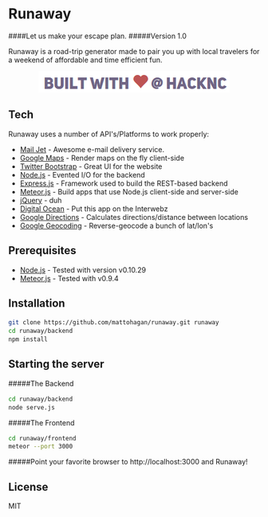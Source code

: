 Runaway 
=========
####Let us make your escape plan.
#####Version 1.0

Runaway is a road-trip generator made to pair you up with local travelers for a weekend of affordable and time efficient fun.

<p align="center">
  <img src="/frontend/public/img/builtWithImage.png"/>
</p>

Tech
--------------

Runaway uses a number of API's/Platforms to work properly:

- [Mail Jet] - Awesome e-mail delivery service. 
- [Google Maps] - Render maps on the fly client-side
- [Twitter Bootstrap] - Great UI for the website
- [Node.js] - Evented I/O for the backend
- [Express.js] - Framework used to build the REST-based backend
- [Meteor.js] - Build apps that use Node.js client-side and server-side
- [jQuery] - duh 
- [Digital Ocean] - Put this app on the Interwebz
- [Google Directions] - Calculates directions/distance between locations
- [Google Geocoding] - Reverse-geocode a bunch of lat/lon's


Prerequisites
--------------
* [Node.js] - Tested with version v0.10.29
* [Meteor.js] - Tested with v0.9.4


Installation
--------------

```sh
git clone https://github.com/mattohagan/runaway.git runaway
cd runaway/backend
npm install
```

Starting the server
--------------
#####The Backend
```sh
cd runaway/backend
node serve.js
```
#####The Frontend
```sh
cd runaway/frontend
meteor --port 3000
```
#####Point your favorite browser to http://localhost:3000 and Runaway!


License
--------------
MIT


[Mail Jet]:http://mailjet.com
[Twitter Bootstrap]:http://twitter.github.com/bootstrap/
[jQuery]:http://jquery.com
[Node.js]:http://nodejs.org
[Express.js]:http://expressjs.com
[Meteor.js]:http://meteor.com
[Digital Ocean]:http://digitalocean.com
[Google Directions]:https://developers.google.com/maps/documentation/directions/
[Google Geocoding]:https://developers.google.com/maps/documentation/geocoding/
[Google Maps]:https://developers.google.com/maps/
